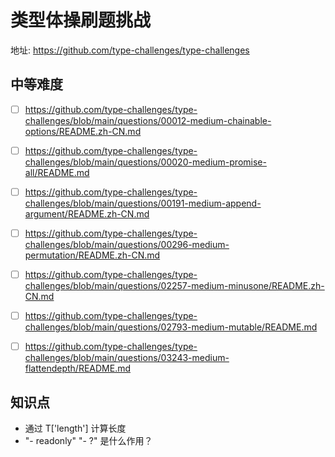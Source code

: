 # 类型体操刷题挑战
地址: https://github.com/type-challenges/type-challenges

## 中等难度
- [ ] https://github.com/type-challenges/type-challenges/blob/main/questions/00012-medium-chainable-options/README.zh-CN.md
- [ ] https://github.com/type-challenges/type-challenges/blob/main/questions/00020-medium-promise-all/README.md
- [ ] https://github.com/type-challenges/type-challenges/blob/main/questions/00191-medium-append-argument/README.zh-CN.md
- [ ] https://github.com/type-challenges/type-challenges/blob/main/questions/00296-medium-permutation/README.zh-CN.md
- [ ] https://github.com/type-challenges/type-challenges/blob/main/questions/02257-medium-minusone/README.zh-CN.md
- [ ] https://github.com/type-challenges/type-challenges/blob/main/questions/02793-medium-mutable/README.md
- [ ] https://github.com/type-challenges/type-challenges/blob/main/questions/03243-medium-flattendepth/README.md



## 知识点
- 通过 T['length'] 计算长度
- "- readonly" "- ?" 是什么作用？
